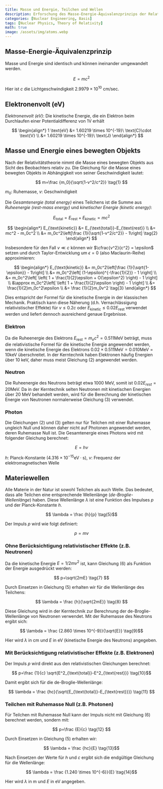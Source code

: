 ```yaml
---
title: Masse und Energie, Teilchen und Wellen
description: Erforschung des Masse-Energie-Äquivalenzprinzips der Relativitätstheorie und Berechnung der Energie eines bewegten Elektrons unter Berücksichtigung relativistischer Effekte.
categories: [Nuclear Engineering, Basis]
tags: [Nuclear Physics, Theory of Relativity]
math: true
image: /assets/img/atoms.webp
---
```

## Masse-Energie-Äquivalenzprinzip
Masse und Energie sind identisch und können ineinander umgewandelt werden.

$$ E=mc^2 $$

Hier ist $c$ die Lichtgeschwindigkeit $2.9979 \times 10^{10}\ \text{cm/sec}$.

## Elektronenvolt (eV)
*Elektronenvolt (eV)*: Die kinetische Energie, die ein Elektron beim Durchlaufen einer Potentialdifferenz von 1V erhält

$$
\begin{align*} 
1 \text{eV} &= 1.60219 \times 10^{-19}\ \text{C}\cdot \text{V}
\\ &= 1.60219 \times 10^{-19}\ \text{J}
\end{align*}
$$

## Masse und Energie eines bewegten Objekts
Nach der Relativitätstheorie nimmt die Masse eines bewegten Objekts aus Sicht des Beobachters relativ zu. Die Gleichung für die Masse eines bewegten Objekts in Abhängigkeit von seiner Geschwindigkeit lautet:

$$ m=\frac {m_0}{\sqrt{1-v^2/c^2}} \tag{1} $$

$m_0$: Ruhemasse, $v$: Geschwindigkeit

Die *Gesamtenergie (total energy)* eines Teilchens ist die Summe aus *Ruheenergie (rest-mass energy)* und *kinetischer Energie (kinetic energy)*:

$$ E_{\text{total}} = E_{\text{rest}}+E_{\text{kinetic}} = mc^2$$

$$
\begin{align*}
E_{\text{kinetic}} &= E_{\text{total}}-E_{\text{rest}}
\\ &= mc^2 - m_0c^2
\\ &= m_0c^2\left[\frac {1}{\sqrt{1-v^2/c^2}} - 1\right] \tag{2}
\end{align*}
$$

Insbesondere für den Fall $v\ll c$ können wir $\cfrac{v^2}{c^2} = \epsilon$ setzen und durch Taylor-Entwicklung um $\epsilon = 0$ (also Maclaurin-Reihe) approximieren:

$$
\begin{align*}
E_{\text{kinetic}} &= m_0c^2\left[\frac {1}{\sqrt{1-\epsilon}} - 1\right] \\
&= m_0c^2\left[ (1-\epsilon)^{-\frac{1}{2}} - 1 \right] \\
&= m_0c^2\left[ \left( 1 + \frac{1}{2}\epsilon + O(\epsilon^2) \right) - 1 \right] \\
&\approx m_0c^2\left[ \left( 1 + \frac{1}{2}\epsilon \right) - 1 \right] \\
&= \frac{1}{2}m_0c^2\epsilon \\
&= \frac {1}{2}m_0v^2 \tag{3}
\end{align*}
$$

Dies entspricht der Formel für die kinetische Energie in der klassischen Mechanik. Praktisch kann diese Näherung (d.h. Vernachlässigung relativistischer Effekte) für $v\leq 0.2c$ oder $E_{\text{kinetic}} \leq 0.02E_{\text{rest}}$ verwendet werden und liefert dennoch ausreichend genaue Ergebnisse.

### Elektron
Da die Ruheenergie des Elektrons $E_{\text{rest}}=m_ec^2=0.511 \text{MeV}$ beträgt, muss die relativistische Formel für die kinetische Energie angewendet werden, wenn die kinetische Energie des Elektrons $0.02\times 0.511 \text{MeV}=0.010 \text{MeV}=10 \text{keV}$ überschreitet. In der Kerntechnik haben Elektronen häufig Energien über 10 keV, daher muss meist Gleichung (2) angewendet werden.

### Neutron
Die Ruheenergie des Neutrons beträgt etwa 1000 MeV, somit ist $0.02E_{rest}=20\text{MeV}$. Da in der Kerntechnik selten Neutronen mit kinetischen Energien über 20 MeV behandelt werden, wird für die Berechnung der kinetischen Energie von Neutronen normalerweise Gleichung (3) verwendet.

### Photon
Die Gleichungen (2) und (3) gelten nur für Teilchen mit einer Ruhemasse ungleich Null und können daher nicht auf Photonen angewendet werden, deren Ruhemasse Null ist. Die Gesamtenergie eines Photons wird mit folgender Gleichung berechnet:

$$ E = h\nu \tag{4} $$

$h$: Planck-Konstante ($4.316 \times 10^{-15} \text{eV}\cdot\text{s}$), $\nu$: Frequenz der elektromagnetischen Welle

## Materiewellen
Alle Materie in der Natur ist sowohl Teilchen als auch Welle. Das bedeutet, dass alle Teilchen eine entsprechende Wellenlänge (*de-Broglie-Wellenlänge*) haben. Diese Wellenlänge $\lambda$ ist eine Funktion des Impulses $p$ und der Planck-Konstante $h$.

$$ \lambda = \frac {h}{p} \tag{5}$$

Der Impuls $p$ wird wie folgt definiert:

$$ p = mv \tag{6} $$

### Ohne Berücksichtigung relativistischer Effekte (z.B. Neutronen)
Da die kinetische Energie $E=1/2 mv^2$ ist, kann Gleichung (6) als Funktion der Energie ausgedrückt werden:

$$ p=\sqrt{2mE} \tag{7} $$

Durch Einsetzen in Gleichung (5) erhalten wir für die Wellenlänge des Teilchens:

$$ \lambda = \frac {h}{\sqrt{2mE}} \tag{8} $$

Diese Gleichung wird in der Kerntechnik zur Berechnung der de-Broglie-Wellenlänge von Neutronen verwendet. Mit der Ruhemasse des Neutrons ergibt sich:

$$ \lambda = \frac {2.860 \times 10^{-9}}{\sqrt{E}} \tag{9}$$

Hier wird $\lambda$ in cm und $E$ in eV (kinetische Energie des Neutrons) angegeben.

### Mit Berücksichtigung relativistischer Effekte (z.B. Elektronen)
Der Impuls $p$ wird direkt aus den relativistischen Gleichungen berechnet:

$$ p=\frac {1}{c} \sqrt{E^2_{\text{total}}-E^2_{\text{rest}}} \tag{10}$$

Damit ergibt sich für die de-Broglie-Wellenlänge:

$$ \lambda = \frac {hc}{\sqrt{E_{\text{total}}-E_{\text{rest}}}} \tag{11} $$

### Teilchen mit Ruhemasse Null (z.B. Photonen)
Für Teilchen mit Ruhemasse Null kann der Impuls nicht mit Gleichung (6) berechnet werden, sondern mit:

$$ p=\frac {E}{c} \tag{12} $$

Durch Einsetzen in Gleichung (5) erhalten wir:

$$ \lambda = \frac {hc}{E} \tag{13}$$

Nach Einsetzen der Werte für $h$ und $c$ ergibt sich die endgültige Gleichung für die Wellenlänge:

$$ \lambda = \frac {1.240 \times 10^{-6}}{E} \tag{14}$$

Hier wird $\lambda$ in m und $E$ in eV angegeben.
